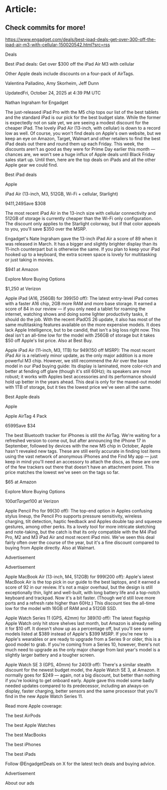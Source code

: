 # Article:

## Check commits for more!
https://www.engadget.com/deals/best-ipad-deals-get-over-300-off-the-ipad-air-m3-with-cellular-150020542.html?src=rss

Deals

Best iPad deals: Get over $300 off the iPad Air M3 with cellular

Other Apple deals include discounts on a four-pack of AirTags.

Valentina Palladino, Amy Skorheim, Jeff Dunn

UpdatedFri, October 24, 2025 at 4:39 PM UTC

Nathan Ingraham for Engadget

The just-released iPad Pro with the M5 chip tops our list of the best tablets and the standard iPad is our pick for the best budget slate. While the former is expectedly not on sale yet, we are seeing a modest discount for the cheaper iPad. The lovely iPad Air (13-inch, with cellular) is down to a record low as well. Of course, you won't find deals on Apple's own website, but we keep an eye on Amazon, Target, Walmart and other retailers to find the best iPad deals out there and round them up each Friday. This week, the discounts aren't as good as they were for Prime Day earlier this month — chances are, we won't see a huge influx of Apple deals until Black Friday sales start up. Until then, here are the top deals on iPads and all the other Apple gear we could find.

Best iPad deals

Apple

iPad Air (13-inch, M3, 512GB, Wi-Fi + cellular, Starlight)

$941$1,249Save $308

The most recent iPad Air in the 13-inch size with cellular connectivity and 512GB of storage is currently cheaper than the Wi-Fi only configuration. The discount only applies to the Starlight colorway, but if that color appeals to you, you'll save $350 over the MSRP.

Engadget's Nate Ingraham gave the 13-inch iPad Air a score of 89 when it was released in March. It has a bigger and slightly brighter display than its 11-inch counterpart but is otherwise the same. If you plan to keep your iPad hooked up to a keyboard, the extra screen space is lovely for multitasking or just taking in movies.

$941 at Amazon

Explore More Buying Options

$1,250 at Verizon

Apple iPad (A16, 256GB) for $399 ($50 off): The latest entry-level iPad comes with a faster A16 chip, 2GB more RAM and more base storage. It earned a score of 84 in our review — if you only need a tablet for roaming the internet, watching shows and doing some lighter productivity tasks, it should do the job. With the recent iPadOS 26 update, it also has most of the same multitasking features available on the more expensive models. It does lack Apple Intelligence, but to be candid, that isn't a big loss right now. This deal isn't an all-time low for the model with 256GB of storage but it takes $50 off Apple's list price. Also at Best Buy.

Apple iPad Air (11-inch, M3, 1TB) for $949 ($150 off MSRP): The most recent iPad Air is a relatively minor update, as the only major addition is a more powerful M3 chip. However, we still recommend the Air over the base model in our iPad buying guide: Its display is laminated, more color-rich and better at fending off glare (though it's still 60Hz); its speakers are more robust; it works with Apples best accessories and its performance should hold up better in the years ahead. This deal is only for the maxed-out model with 1TB of storage, but it ties the lowest price we've seen all the same.

Best Apple deals

Apple

Apple AirTag 4 Pack

$65$99Save $34

The best Bluetooth tracker for iPhones is still the AirTag. We're waiting for a refreshed version to come out, but after announcing the iPhone 17 in September, followed by devices with the new M5 chip in October, Apple hasn't revealed new tags. These are still eerily accurate in finding lost items using the vast network of anonymous iPhones and the Find My app — just keep in mind you'll need an accessory to attach the discs, as these are one of the few trackers out there that doesn't have an attachment point. This price matches the lowest we've seen on the tags so far.

$65 at Amazon

Explore More Buying Options

$100 at Target$100 at Verizon

Apple Pencil Pro for $99 ($30 off): The top-end option in Apples confusing stylus lineup, the Pencil Pro supports pressure sensitivity, wireless charging, tilt detection, haptic feedback and Apples double tap and squeeze gestures, among other perks. Its a lovely tool for more intricate sketching and note-taking, but the catch is that its only compatible with the M4 iPad Pro, M2 and M3 iPad Air and most recent iPad mini. We've seen this deal fairly often over the course of the year, but it's a fine discount compared to buying from Apple directly. Also at Walmart.

Advertisement

Advertisement

Apple MacBook Air (13-inch, M4, 512GB) for $999 ($200 off): Apple's latest MacBook Air is the top pick in our guide to the best laptops, and it earned a score of 92 in our review. It's not a major overhaul, but the design is still exceptionally thin, light and well-built, with long battery life and a top-notch keyboard and trackpad. Now it's a bit faster. (Though we'd still love more ports and a refresh rate higher than 60Hz.) This discount ties the all-time low for the model with 16GB of RAM and a 512GB SSD.

Apple Watch Series 11 (GPS, 42mm) for $389 ($10 off): The latest flagship Apple Watch only hit store shelves last month, but Amazon is already selling it for $10 off. It doesn't show up as a percentage off, but you'll see some models listed at $389 instead of Apple's $399 MSRP. If you're new to Apple's wearables or are ready to upgrade from a Series 9 or older, this is a good model to grab. If you're coming from a Series 10, however, there's not much need to upgrade as the only major change from last year's model is a slightly larger battery and a tougher screen.

Apple Watch SE 3 (GPS, 40mm) for $240 ($9 off): There's a similar stealth discount for the newest budget model, the Apple Watch SE 3, at Amazon. It normally goes for $249 — again, not a big discount, but better than nothing if you're looking to get onboard early. Apple gave this model some badly needed updates compared to its predecessor, including an always-on display, faster charging, better sensors and the same processor that you'll find in the new Apple Watch Series 11.

Read more Apple coverage:

The best AirPods

The best Apple Watches

The best MacBooks

The best iPhones

The best iPads

Follow @EngadgetDeals on X for the latest tech deals and buying advice.

Advertisement

About our ads